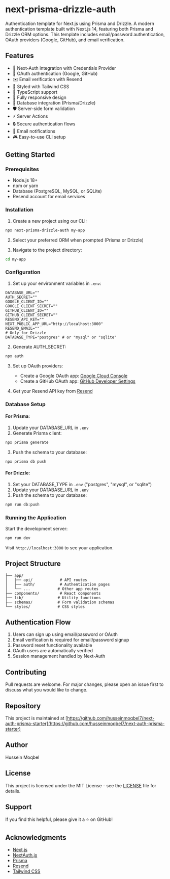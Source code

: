 # next-prisma-drizzle-auth

Authentication template for Next.js using Prisma and Drizzle. A modern authentication template built with Next.js 14, featuring both Prisma and Drizzle ORM options. This template includes email/password authentication, OAuth providers (Google, GitHub), and email verification.

## Features

- 🔐 Next-Auth integration with Credentials Provider
- 🚀 OAuth authentication (Google, GitHub)
- ✉️ Email verification with Resend
- 🎨 Styled with Tailwind CSS
- 🎯 TypeScript support
- 📱 Fully responsive design
- 🔄 Database integration (Prisma/Drizzle)
- 🛡️ Server-side form validation
- ⚡ Server Actions
- 🔒 Secure authentication flows
- 📨 Email notifications
- 🎮 Easy-to-use CLI setup

## Getting Started

### Prerequisites

- Node.js 18+
- npm or yarn
- Database (PostgreSQL, MySQL, or SQLite)
- Resend account for email services

### Installation

1. Create a new project using our CLI:

```bash
npx next-prisma-drizzle-auth my-app
```

2. Select your preferred ORM when prompted (Prisma or Drizzle)

3. Navigate to the project directory:

```bash
cd my-app
```

### Configuration

1. Set up your environment variables in `.env`:

```env
DATABASE_URL=""
AUTH_SECRET=""
GOOGLE_CLIENT_ID=""
GOOGLE_CLIENT_SECRET=""
GITHUB_CLIENT_ID=""
GITHUB_CLIENT_SECRET=""
RESEND_API_KEY=""
NEXT_PUBLIC_APP_URL="http://localhost:3000"
RESEND_EMAIL=""
# Only for Drizzle
DATABASE_TYPE="postgres" # or "mysql" or "sqlite"
```

2. Generate AUTH_SECRET:

```bash
npx auth
```

3. Set up OAuth providers:

   - Create a Google OAuth app: [Google Cloud Console](https://console.cloud.google.com)
   - Create a GitHub OAuth app: [GitHub Developer Settings](https://github.com/settings/developers)

4. Get your Resend API key from [Resend](https://resend.com)

### Database Setup

#### For Prisma:

1. Update your DATABASE_URL in `.env`
2. Generate Prisma client:

```bash
npx prisma generate
```

3. Push the schema to your database:

```bash
npx prisma db push
```

#### For Drizzle:

1. Set your DATABASE_TYPE in `.env` ("postgres", "mysql", or "sqlite")
2. Update your DATABASE_URL in `.env`
3. Push the schema to your database:

```bash
npm run db:push
```

### Running the Application

Start the development server:

```bash
npm run dev
```

Visit `http://localhost:3000` to see your application.

## Project Structure

```
├── app/
│   ├── api/            # API routes
│   ├── auth/           # Authentication pages
│   └── ...            # Other app routes
├── components/         # React components
├── lib/               # Utility functions
├── schemas/           # Form validation schemas
└── styles/            # CSS styles
```

## Authentication Flow

1. Users can sign up using email/password or OAuth
2. Email verification is required for email/password signup
3. Password reset functionality available
4. OAuth users are automatically verified
5. Session management handled by Next-Auth

## Contributing

Pull requests are welcome. For major changes, please open an issue first to discuss what you would like to change.

## Repository

This project is maintained at [https://github.com/husseinmoqbel7/next-auth-prisma-starter](https://github.com/husseinmoqbel7/next-auth-prisma-starter)

## Author

Hussein Moqbel

## License

This project is licensed under the MIT License - see the [LICENSE](LICENSE) file for details.

## Support

If you find this helpful, please give it a ⭐️ on GitHub!

## Acknowledgments

- [Next.js](https://nextjs.org)
- [NextAuth.js](https://next-auth.js.org)
- [Prisma](https://prisma.io)
- [Resend](https://resend.com)
- [Tailwind CSS](https://tailwindcss.com)
